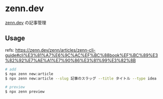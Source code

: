# zenn.dev

[zenn.dev](https://zenn.dev/) の記事管理

## Usage

refs:
https://zenn.dev/zenn/articles/zenn-cli-guide#cli%E3%81%A7%E6%9C%AC%EF%BC%88book%EF%BC%89%E3%82%92%E7%AE%A1%E7%90%86%E3%81%99%E3%82%8B

```bash
# add
$ npx zenn new:article
$ npx zenn new:article --slug 記事のスラッグ --title タイトル --type idea --emoji ✨

# preview
$ npx zenn preview
```
